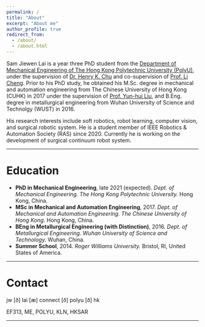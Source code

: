 ```yaml
---
permalink: /
title: "About"
excerpt: "About me"
author_profile: true
redirect_from: 
  - /about/
  - /about.html
---
```



Sam Jiewen Lai is a year three PhD student from the [Department of Mechanical Engineering of The Hong Kong Polytechnic University (PolyU)](https://www.polyu.edu.hk/me/), under the supervision of [Dr. Henry K. Chu](https://www.polyu.edu.hk/me/people/academic-teaching-staff/chu-kar-hang-henry-dr/) and co-supervision of [Prof. Li Cheng](https://www.polyu.edu.hk/me/people/academic-teaching-staff/cheng-li-prof/). Prior to his PhD study, he obtained his M.Sc. degree in mechanical and automation engineering from The Chinese University of Hong Kong (CUHK) in 2017 under the supervision of [Prof. Yun-hui Liu](http://ri.cuhk.edu.hk/yhliu), and B.Eng. degree in metallurgical engineering from Wuhan University of Science and Technolgy (WUST) in 2016.

His research interests include soft robotics, robot learning, computer vision, and surgical robotic system. He is a student member of IEEE Robotics & Automation Society (RAS) since 2020. Currently he is working on the development of surgical continuum robot system.

---

Education
======
+ **PhD in Mechanical Engineering**, late 2021 (expected).
_Dept. of Mechanical Engineering._
_The Hong Kong Polytechnic University._
Hong Kong, China.
+ **MSc in Mechanical and Automation Engineering**, 2017.
_Dept. of Mechanical and Automation Engineering._
_The Chinese University of Hong Kong._
Hong Kong, China.
+ **BEng in Metallurgical Engineering (with Distinction)**, 2016.
_Dept. of Metallurgical Engineering._
_Wuhan University of Science and Technology._
Wuhan, China.
+ **Summer School**, 2014.
_Roger Williams University._
Bristol, RI, United States of America.

---

Contact
======
<!-- jiewen.lai [æ] polyu [ð] edu [ð] hk -->

jw [ð] lai [æ] connect [ð] polyu [ð] hk

EF313, ME, POLYU, KLN, HKSAR

<!-- <body> <small><script type="text/javascript" id="clustrmaps" src="//cdn.clustrmaps.com/map_v2.js?cl=080808&w=220&t=n&d=pWPP3H6tu6piSitaO1ly8AJ_73sTJ9bEIzk5Pzekk6o&co=ffffff&ct=808080&cmo=3acc3a&cmn=ff5353"></script></small></body> -->


---

<!-- <small><script type="text/javascript"> document.write("Page was last modified on: " + document.lastModified + " HKT");</script></small> -->

<small><script type="text/javascript"> document.write("Page was last modified on: September 1, 2020");</script></small>
